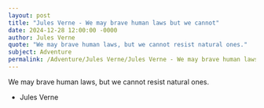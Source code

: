 ```yaml
---
layout: post
title: "Jules Verne - We may brave human laws but we cannot"
date: 2024-12-28 12:00:00 -0000
author: Jules Verne
quote: "We may brave human laws, but we cannot resist natural ones."
subject: Adventure
permalink: /Adventure/Jules Verne/Jules Verne - We may brave human laws but we cannot
---
```


We may brave human laws, but we cannot resist natural ones.

- Jules Verne
